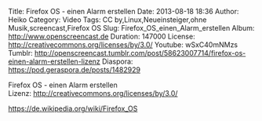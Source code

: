 Title: Firefox OS - einen Alarm erstellen
Date: 2013-08-18 18:36
Author: Heiko
Category: Video
Tags: CC by,Linux,Neueinsteiger,ohne Musik,screencast,Firefox OS
Slug: Firefox_OS_einen_Alarm_erstellen
Album: http://www.openscreencast.de
Duration: 147000
License: http://creativecommons.org/licenses/by/3.0/
Youtube: wSxC40mNMzs
Tumblr: http://openscreencast.tumblr.com/post/58623007714/firefox-os-einen-alarm-erstellen-lizenz
Diaspora: https://pod.geraspora.de/posts/1482929

Firefox OS - einen Alarm erstellen  
Lizenz: <http://creativecommons.org/licenses/by/3.0/>  
  
<https://de.wikipedia.org/wiki/Firefox_OS>

